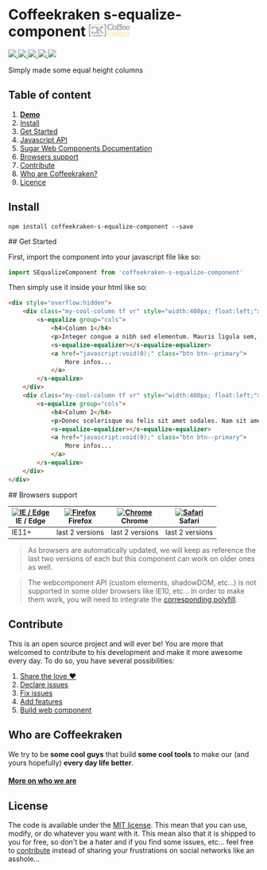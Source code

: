 # Coffeekraken s-equalize-component <img src=".resources/coffeekraken-logo.jpg" height="25px" />

<p>
	<a href="https://travis-ci.org/Coffeekraken/s-equalize-component">
		<img src="https://img.shields.io/travis/Coffeekraken/s-equalize-component.svg?style=flat-square" />
	</a>
	<a href="https://www.npmjs.com/package/coffeekraken-s-equalize-component">
		<img src="https://img.shields.io/npm/v/coffeekraken-s-datepicker.svg?style=flat-square" />
	</a>
	<a href="https://github.com/coffeekraken/s-equalize-component/blob/master/LICENSE.txt">
		<img src="https://img.shields.io/npm/l/coffeekraken-s-datepicker.svg?style=flat-square" />
	</a>
	<!-- <a href="https://github.com/coffeekraken/s-equalize-component">
		<img src="https://img.shields.io/npm/dt/coffeekraken-s-datepicker.svg?style=flat-square" />
	</a>
	<a href="https://github.com/coffeekraken/s-equalize-component">
		<img src="https://img.shields.io/github/forks/coffeekraken/s-equalize-component.svg?style=social&label=Fork&style=flat-square" />
	</a>
	<a href="https://github.com/coffeekraken/s-equalize-component">
		<img src="https://img.shields.io/github/stars/coffeekraken/s-equalize-component.svg?style=social&label=Star&style=flat-square" />
	</a> -->
	<a href="https://twitter.com/coffeekrakenio">
		<img src="https://img.shields.io/twitter/url/http/coffeekrakenio.svg?style=social&style=flat-square" />
	</a>
	<a href="http://coffeekraken.io">
		<img src="https://img.shields.io/twitter/url/http/shields.io.svg?style=flat-square&label=coffeekraken.io&colorB=f2bc2b&style=flat-square" />
	</a>
</p>

Simply made some equal height columns

## Table of content

1. **[Demo](http://components.coffeekraken.io/app/s-equalize-component)**
2. [Install](#readme-install)
3. [Get Started](#readme-get-started)
4. [Javascript API](doc/js)
5. [Sugar Web Components Documentation](https://github.com/Coffeekraken/sugar/blob/master/doc/js/webcomponents.md)
6. [Browsers support](#readme-browsers-support)
7. [Contribute](#readme-contribute)
8. [Who are Coffeekraken?](#readme-who-are-coffeekraken)
9. [Licence](#readme-license)

<a name="readme-install"></a>
## Install

```
npm install coffeekraken-s-equalize-component --save
```

<a name="readme-get-started"></a>
## Get Started

First, import the component into your javascript file like so:

```js
import SEqualizeComponent from 'coffeekraken-s-equalize-component'
```

Then simply use it inside your html like so:

```html
<div style="overflow:hidden">
	<div class="my-cool-column tf vr" style="width:400px; float:left;">
		<s-equalize group="cols">
			<h4>Column 1</h4>
			<p>Integer congue a nibh sed elementum. Mauris ligula sem, scelerisque.</p>
			<s-equalize-equalizer></s-equalize-equalizer>
			<a href="javascript:void(0);" class="btn btn--primary">
				More infos...
			</a>
		</s-equalize>
	</div>
	<div class="my-cool-column tf vr" style="width:400px; float:left;">
		<s-equalize group="cols">
			<h4>Column 2</h4>
			<p>Donec scelerisque eu felis sit amet sodales. Nam sit amet lacus purus. Aliquam rutrum facilisis velit non egestas. Maecenas condimentum condimentum eleifend. Ut sed massa tempus, pellentesque orci id, facilisis dolor. Integer ac ligula convallis, egestas sem ut, luctus purus.</p>
			<s-equalize-equalizer></s-equalize-equalizer>
			<a href="javascript:void(0);" class="btn btn--primary">
				More infos...
			</a>
		</s-equalize>
	</div>
</div>
```

<a id="readme-browsers-support"></a>
## Browsers support

| [<img src="https://raw.githubusercontent.com/godban/browsers-support-badges/master/src/images/edge.png" alt="IE / Edge" width="16px" height="16px" />](http://godban.github.io/browsers-support-badges/)</br>IE / Edge | [<img src="https://raw.githubusercontent.com/godban/browsers-support-badges/master/src/images/firefox.png" alt="Firefox" width="16px" height="16px" />](http://godban.github.io/browsers-support-badges/)</br>Firefox | [<img src="https://raw.githubusercontent.com/godban/browsers-support-badges/master/src/images/chrome.png" alt="Chrome" width="16px" height="16px" />](http://godban.github.io/browsers-support-badges/)</br>Chrome | [<img src="https://raw.githubusercontent.com/godban/browsers-support-badges/master/src/images/safari.png" alt="Safari" width="16px" height="16px" />](http://godban.github.io/browsers-support-badges/)</br>Safari |
| --------- | --------- | --------- | --------- |
| IE11+ | last 2 versions| last 2 versions| last 2 versions

> As browsers are automatically updated, we will keep as reference the last two versions of each but this component can work on older ones as well.

> The webcomponent API (custom elements, shadowDOM, etc...) is not supported in some older browsers like IE10, etc... In order to make them work, you will need to integrate the [corresponding polyfill](https://www.webcomponents.org/polyfills).

<a id="readme-contribute"></a>
## Contribute

This is an open source project and will ever be! You are more that welcomed to contribute to his development and make it more awesome every day.
To do so, you have several possibilities:

1. [Share the love ❤️](https://github.com/Coffeekraken/coffeekraken/blob/master/contribute.md#contribute-share-the-love)
2. [Declare issues](https://github.com/Coffeekraken/coffeekraken/blob/master/contribute.md#contribute-declare-issues)
3. [Fix issues](https://github.com/Coffeekraken/coffeekraken/blob/master/contribute.md#contribute-fix-issues)
4. [Add features](https://github.com/Coffeekraken/coffeekraken/blob/master/contribute.md#contribute-add-features)
5. [Build web component](https://github.com/Coffeekraken/coffeekraken/blob/master/contribute.md#contribute-build-web-component)

<a id="readme-who-are-coffeekraken"></a>
## Who are Coffeekraken

We try to be **some cool guys** that build **some cool tools** to make our (and yours hopefully) **every day life better**.  

#### [More on who we are](https://github.com/Coffeekraken/coffeekraken/blob/master/who-are-we.md)

<a id="readme-license"></a>
## License

The code is available under the [MIT license](LICENSE.txt). This mean that you can use, modify, or do whatever you want with it. This mean also that it is shipped to you for free, so don't be a hater and if you find some issues, etc... feel free to [contribute](https://github.com/Coffeekraken/coffeekraken/blob/master/contribute.md) instead of sharing your frustrations on social networks like an asshole...
